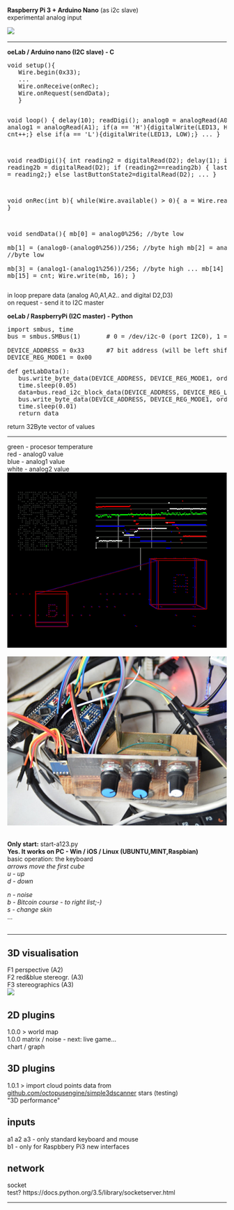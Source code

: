 <b>Raspberry Pi 3 + Arduino Nano</b> (as i2c slave)<br/>
experimental analog input<br/>

<img src="http://www.newreality.eu/wp-content/uploads/2016/09/oe-lab01_bb.png" width="500">
<hr />
<b>oeLab / Arduino nano (I2C slave) - C</b>
<pre>
void setup(){ 
   Wire.begin(0x33);
   ...
   Wire.onReceive(onRec); 
   Wire.onRequest(sendData); 
   } 
 
void loop()
{ 
   delay(10);
   readDigi();
   analog0 = analogRead(A0);
   analog1 = analogRead(A1);
   if(a == 'H'){digitalWrite(LED13, HIGH); cnt++;} 
   else if(a == 'L'){digitalWrite(LED13, LOW);}
   ...
} 

void readDigi(){
  int reading2 = digitalRead(D2);
  delay(1);
  int reading2b = digitalRead(D2);
  if (reading2==reading2b) {  lastButtonState2 = reading2;}
  else lastButtonState2=digitalRead(D2);
...
}

 void onRec(int b){ 
   while(Wire.available() > 0){ 
   a = Wire.read(); 
   }
}

void sendData(){
  mb[0] = analog0%256; //byte low  
  mb[1] = (analog0-(analog0%256))/256; //byte high
  mb[2] = analog1%256; //byte low  
  mb[3] = (analog1-(analog1%256))/256; //byte high
 ...
  mb[14] = 123;
  mb[15] = cnt;
  Wire.write(mb, 16);
}
</pre>
in loop prepare data (analog A0,A1,A2.. and digital D2,D3) <br/>
on request - send it to I2C master<br />
</hr>



<b>oeLab / RaspberryPi (I2C master) - Python</b>
<pre>
import smbus, time
bus = smbus.SMBus(1)       # 0 = /dev/i2c-0 (port I2C0), 1 = /dev/i2c-1 (port I2C1)

DEVICE_ADDRESS = 0x33      #7 bit address (will be left shifted to add the read write bit)
DEVICE_REG_MODE1 = 0x00

def getLabData(): 
   bus.write_byte_data(DEVICE_ADDRESS, DEVICE_REG_MODE1, ord("H"))
   time.sleep(0.05)		
   data=bus.read_i2c_block_data(DEVICE_ADDRESS, DEVICE_REG_LEDOUT0)
   bus.write_byte_data(DEVICE_ADDRESS, DEVICE_REG_MODE1, ord("L"))
   time.sleep(0.01)
   return data
</pre>
return 32Byte vector of values<br/>


<hr/>
green - procesor temperature<br />
red - analog0 value<br />
blue - analog1 value <br />
white - analog2 value<br />

<img src="https://raw.githubusercontent.com/octopusengine/newreality/master/octopusengineLab/images/lab-chart3.png">
<br/ >
<br/ >

<img src="https://raw.githubusercontent.com/octopusengine/newreality/master/octopusengineLab/images/oelab01-600.jpg">
<br/ >
<br/ >


<b>Only start:</b> start-a123.py<br/>
<b>Yes. It works on PC - Win / iOS / Linux (UBUNTU,MINT,Raspbian)</b> <br/> 
basic operation: the keyboard<br/> 
<i>arrows move the first cube<br/>
u - up<br/>
d - down<br/>

n - noise<br/>
b - Bitcoin course - to right list;-)<br/>
s - change skin</i><br/>
...<br/><br/>



<hr/>
<h2>3D visualisation</h2>
F1 perspective (A2)<br/>
F2 red&blue stereogr. (A3)<br/>
F3 stereographics (A3)<br/>

<img src="http://www.newreality.eu/wp-content/uploads/2016/08/visual01-600.jpg">


<h2>2D plugins</h2>
1.0.0 > world map<br/>
1.0.0 matrix / noise - next: live game...<br/>
chart / graph<br/>


<h2>3D plugins</h2>
1.0.1 > import cloud points data from <a href=https://github.com/octopusengine/simple3dscanner>github.com/octopusengine/simple3dscanner</a>
stars (testing)<br/>
"3D performance"<br/>

<h2>inputs</h2>
a1 a2 a3 - only standard keyboard and mouse<br/>
b1 - only for Raspbbery Pi3 new interfaces<br/>
<h2>network</h2>
socket <br/>
test? https://docs.python.org/3.5/library/socketserver.html<br/>

<hr />

